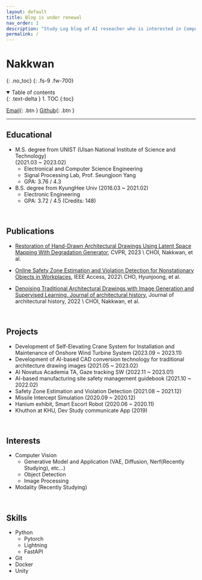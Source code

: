 ```yaml
---
layout: default
title: Blog is under renewal
nav_order: 1
description: "Study Log blog of AI reseacher who is interested in Computer Vision."
permalink: /
---
```


# Nakkwan
{: .no_toc}
{: .fs-9 .fw-700}

<details open markdown="block">
  <summary>
    Table of contents
  </summary>
  {: .text-delta }
1. TOC
{:toc}
</details>

[Email](mailto:nakkwan.choi@gmail.com){: .btn } [Github](https://nakkwan.github.io){: .btn }

---
## Educational
- M.S. degree from UNIST (Ulsan National Institute of Science and Technology) <br> (2021.03 ~ 2023.02)
  - Electronical and Computer Science Engineering
  - Signal Processing Lab, Prof. Seungjoon Yang
  - GPA: 3.76 / 4.3
- B.S. degree from KyungHee Univ (2016.03 ~ 2021.02)
  - Electronic Engineering
  - GPA: 3.72 / 4.5 (Credits: 148)
<br>

## Publications
- [Restoration of Hand-Drawn Architectural Drawings Using Latent Space Mapping With Degradation Generator](https://openaccess.thecvf.com/content/CVPR2023/html/Choi_Restoration_of_Hand-Drawn_Architectural_Drawings_Using_Latent_Space_Mapping_With_CVPR_2023_paper.html), CVPR, 2023 \\
CHOI, Nakkwan, et al.
- [Online Safety Zone Estimation and Violation Detection for Nonstationary Objects in Workplaces](https://ieeexplore.ieee.org/abstract/document/9751714), IEEE Access, 2022\\
CHO, Hyunjoong, et al.

- [Denoising Traditional Architectural Drawings with Image Generation and Supervised Learning. Journal of architectural history](https://koreascience.kr/article/JAKO202210242830029.page), Journal of architectural history, 2022 \\
CHOI, Nakkwan, et al.
<br>

## Projects
- Development of Self-Elevating Crane System for Installation and Maintenance of Onshore Wind Turbine System (2023.09 ~ 2023.11)
- Development of AI-based CAD conversion technology for traditional architecture drawing images (2021.05 ~ 2023.02)
- AI Novatus Academia TA, Gaze tracking SW (2022.11 ~ 2023.01)
- AI-based manufacturing site safety management guidebook (2021.10 ~ 2022.02)
- Safety Zone Estimation and Violation Detection (2021.08 ~ 2021.12)
- Missile Intercept Simulation (2020.09 ~ 2020.12)
- Hanium exhibit, Smart Escort Robot  (2020.06 ~ 2020.11)
- Khuthon at KHU, Dev Study communicate App (2019)
<br>

## Interests
- Computer Vision
  - Generative Model and Application (VAE, Diffusion, Nerf(Recently Studying), etc...)
  - Object Detection
  - Image Processing
- Modality (Recently Studying)
<br>

## Skills
- Python
  - Pytorch
  - Lightning
  - FastAPI
- Git
- Docker
- Unity
<br>
